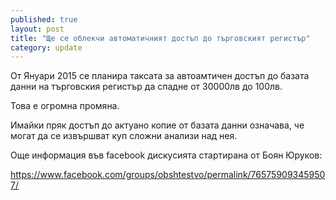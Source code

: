 ```yaml
---
published: true
layout: post
title: "Ще се облекчи автоматичният достъп до търговският регистър"
category: update
---
```


От Януари 2015 се планира таксата за автоамтичен достъп до базата данни на търговския регистър да спадне от 30000лв до 100лв.

Това е огромна промяна.

Имайки пряк достъп до актуано копие от базата данни означава, че могат да се извършват куп сложни анализи над нея.

Още информация във facebook дискусията стартирана от Боян Юруков:

https://www.facebook.com/groups/obshtestvo/permalink/765759093459507/
